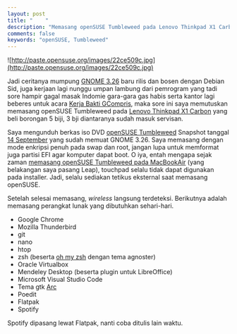 ```yaml
---
layout: post
title: "    "
description: "Memasang openSUSE Tumbleweed pada Lenovo Thinkpad X1 Carbon"
comments: false
keywords: "openSUSE, Tumbleweed"
---
```


![http://paste.opensuse.org/images/22ce509c.jpg](http://paste.opensuse.org/images/22ce509c.jpg)

Jadi ceritanya mumpung [GNOME 3.26](https://www.gnome.org/news/2017/09/gnome-3-26-released/) baru rilis dan bosen dengan Debian Sid, juga kerjaan lagi nunggu umpan lambung dari pemrogram yang tadi sore hampir gagal masak Indomie gara-gara gas habis serta kantor lagi beberes untuk acara [Kerja Bakti GCompris](https://www.facebook.com/photo.php?fbid=1870140546344409&set=a.234793976545749.66457.100000454449972&type=3&theater), maka sore ini saya memutuskan memasang openSUSE Tumbleweed pada [Lenovo Thinkpad X1 Carbon](https://www.cnet.com/products/lenovo-thinkpad-x1-carbon-3rd-generation-intel-core-i7-5600u-2-60ghz-1600mhz-4mb/specs/) yang beli borongan 5 biji, 3 bji diantaranya sudah masuk servisan.

Saya mengunduh berkas iso DVD [openSUSE Tumbleweed](http://download.opensuse.org/tumbleweed/iso/) Snapshot tanggal [14 September](http://download.opensuse.org/tumbleweed/iso/openSUSE-Tumbleweed-DVD-x86_64-Snapshot20170913-Media.iso) yang sudah memuat GNOME 3.26. Saya memasang dengan mode enkripsi penuh pada swap dan root, jangan lupa untuk memformat juga partisi EFI agar komputer dapat boot. O iya, entah mengapa sejak zaman [memasang openSUSE Tumbleweed pada MacBookAir](http://blog.kukuh.syafaat.id/2016/openSUSE-Tumbleweed-MacBook-Air/) (yang belakangan saya pasang Leap), touchpad selalu tidak dapat digunakan pada installer. Jadi, selalu sediakan tetikus eksternal saat memasang openSUSE.  

Setelah selesai memasang, *wireless* langsung terdeteksi. Berikutnya adalah memasang perangkat lunak yang dibutuhkan sehari-hari.
* Google Chrome
* Mozilla Thunderbird
* git
* nano
* htop
* zsh (beserta [oh my zsh](https://github.com/robbyrussell/oh-my-zsh) dengan tema agnoster)
* Oracle Virtualbox
* Mendeley Desktop (beserta plugin untuk LibreOffice)
* Microsoft Visual Studio Code
* Tema gtk [Arc](https://software.opensuse.org/download.html?project=home%3AHorst3180&package=arc-theme)
* Poedit
* Flatpak
* Spotify

Spotify dipasang lewat Flatpak, nanti coba ditulis lain waktu. 
